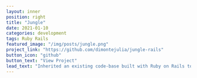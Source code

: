 ```yaml
---
layout: inner
position: right
title: "Jungle"
date: 2021-01-10
categories: development
tags: Ruby Rails
featured_image: "/img/posts/jungle.png"
project_link: "https://github.com/dimontejulia/jungle-rails"
button_icon: "github"
button_text: "View Project"
lead_text: "Inherited an existing code-base built with Ruby on Rails to fix bugs and implement new features."
---
```

